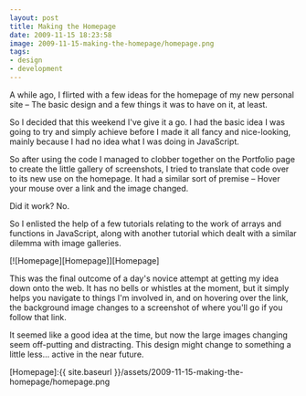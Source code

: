 ```yaml
---
layout: post
title: Making the Homepage
date: 2009-11-15 18:23:58
image: 2009-11-15-making-the-homepage/homepage.png
tags:
- design
- development
---
```

A while ago, I flirted with a few ideas for the homepage of my new personal site – The basic design and a few things it was to have on it, at least.

So I decided that this weekend I've give it a go. I had the basic idea I was going to try and simply achieve before I made it all fancy and nice-looking, mainly because I had no idea what I was doing in JavaScript.

So after using the code I managed to clobber together on the Portfolio page to create the little gallery of screenshots, I tried to translate that code over to its new use on the homepage. It had a similar sort of premise – Hover your mouse over a link and the image changed. 

Did it work? No.

So I enlisted the help of a few tutorials relating to the work of arrays and functions in JavaScript, along with another tutorial which dealt with a similar dilemma with image galleries. 

[![Homepage][Homepage]][Homepage]

This was the final outcome of a day's novice attempt at getting my idea down onto the web. It has no bells or whistles at the moment, but it simply helps you navigate to things I'm involved in, and on hovering over the link, the background image changes to a screenshot of where you'll go if you follow that link.

It seemed like a good idea at the time, but now the large images changing seem off-putting and distracting. This design might change to something a little less… active in the near future.

[Homepage]:{{ site.baseurl }}/assets/2009-11-15-making-the-homepage/homepage.png